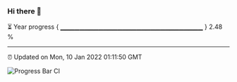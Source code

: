 ### Hi there 👋

⏳ Year progress { ▁▁▁▁▁▁▁▁▁▁▁▁▁▁▁▁▁▁▁▁▁▁▁▁▁▁▁▁▁▁ } 2.48 %

---

⏰ Updated on Mon, 10 Jan 2022 01:11:50 GMT

![Progress Bar CI](https://github.com/ZhaoGui/ZhaoGui/workflows/Progress%20Bar%20CI/badge.svg)
